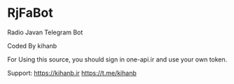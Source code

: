 # RjFaBot
Radio Javan Telegram Bot

Coded By kihanb

For Using this source, you should sign in one-api.ir and use your own token.

Support:
https://kihanb.ir
https://t.me/kihanb
